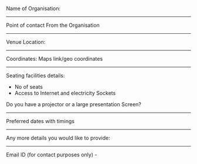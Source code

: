 Name of Organisation:

----------------------------------

Point of contact From the Organisation

--------------------------------------

Venue Location:

----------------------

Coordinates: Maps link/geo coordinates

--------------------------------------

Seating facilities details:
 - No of seats
 - Access to Internet and electricity Sockets

 
Do you have a projector or a large presentation Screen?

----------------------------

Preferred dates with timings

---------------------

Any more details you would like to provide:

---------------

Email ID (for contact purposes only) -  
